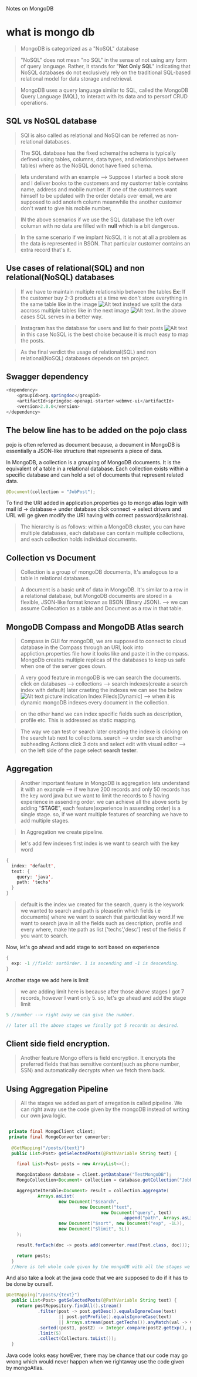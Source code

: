 Notes on MongoDB 

# what is mongo db
> MongoDB is categorized as a "NoSQL" database

>"NoSQL" does not mean "no SQL" in the sense of not using any form of query language. Rather, it stands for "**Not Only SQL**" indicating that NoSQL databases do not exclusively rely on the traditional SQL-based relational model for data storage and retrieval.

> MongoDB uses a query language similar to SQL, called the MongoDB Query Language (MQL), to interact with its data and to persorf CRUD operations.

## SQL vs NoSQL database
> SQl is also called as relational and NoSQl can be referred as non-relational databases.

> The SQL database has the fixed schema(the schema is typically defined using tables, columns, data types, and relationships between tables) where as the NoSQL donot have fixed schema.

> lets understand with an example 
  --> Suppose I started a book store and I deliver books to the customers and my customer table contains name, address and mobile number.
	  If one of the customers want himself to be updated with the order details over email, we are supposed to add anoterh column meanwhile the another customer don't want to give his mobile number,

> IN the above scenarios if we use the SQL database the left over columsn with no data are filled with **null** which is a bit dangerous. 

> In the same scenario if we implant NoSQL it is not at all a problem as the data is represented in BSON. That particular customer contains an extra record that's it.

## Use cases of relational(SQL) and non relational(NoSQL) databases
> If we have to maintain multiple relationship between the tables **Ex:** If the customer buy 2-3 products at a time we don't store everything in the same table like in the image ![Alt text](image.png) instead we split the data accross multiple tables like in the next image ![Alt text](image-1.png). In the above cases SQL serves in a better way.

>Instagram has the database for users and list fo their posts ![Alt text](image-2.png) in this case NoSQL is the best choise because it is much easy to map the posts.

>As the final verdict the usage of relational(SQL) and non relational(NoSQL) databases depends on teh project.


## Swagger dependency

``` java
<dependency>
	<groupId>org.springdoc</groupId>
	<artifactId>springdoc-openapi-starter-webmvc-ui</artifactId>
	<version>2.0.0</version>
</dependency>
```

## The below line has to be added on the pojo class 
pojo is often referred as document because, a document in MongoDB is essentially a JSON-like structure that represents a piece of data.

In MongoDB, a collection is a grouping of MongoDB documents. It is the equivalent of a table in a relational database. Each collection
exists within a specific database and can hold a set of documents that represent related data.

``` java
@Document(collection = "JobPost");
```

To find the URI added in application.properties go to mongo atlas
login with mail id -> database-> under database click connect -> select drivers and URL will ge given
modify the URI having <password> with correct password(saikrishna).

> The hierarchy is as follows: within a MongoDB cluster, you can have multiple databases, each database can contain multiple collections, and each collection holds individual documents.

## Collection vs Document
> Collection is a group of mongoDB documents, It's analogous to a table in relational databases.

>A document is a basic unit of data in MongoDB. It's similar to a row in a relational database, but MongoDB documents are stored in a flexible, JSON-like format known as BSON (Binary JSON).
--> we can assume Collecation as a table and Document as a row in that table.

## MongoDB Compass and MongoDB Atlas search
> Compass in GUI for mongoDB, we are supposed to connect to cloud database in the Compass through an URI, look into appliction.properties file how it looks like and paste it in the compass.
MongoDb creates multiple replicas of the databases to keep us safe when one of the server goes down.

> A very good feature in mongoDB is we can search the documents.
  click on databases --> collections --> search indexes(create a search index with default)
  later craeting the indexes we can see the below ![Alt text](image-3.png) picture indication Index Fileds[Dynamic] --> when it is dynamic mongoDB indexes every document in the collection.

> on the other hand we can index specific fields such as description, profile etc. This is addressed as static mapping.

>The way we can test or search later creating the indexe is clicking on the search tab next to collecitons. search --> under search another subheading Actions click 3 dots and select edit with visual editor --> on the left side of the page select **search tester**.

## Aggregation
> Another important feature in MongoDB is aggregation lets understand it with an example --> if we have 200 records and only 50 records has the key word java but we want to limit the records to 5 having experience in assending order. we can achieve all the above sorts by adding "**STAGE**", each feature(experience in assending order) is a single stage. so, if we want multiple features of searching we have to add multiple stages.

> In Aggregation we create pipeline.

> let's add few indexes first index is we want to search with the key word
``` java
{
  index: 'default',
  text: {
    query: 'java',
    path: 'techs'
  }
}
```
> default is the index we created for the search, query is the keywork we wanted to search and path is please(in which fields i.e documents) where we want to search that particulat key word.If we want to search java in all the fields such as description, profile and every where, make hte path as list ['techs','desc'] rest of the fields if you want to search.

Now, let's go ahead and add stage to sort based on experience
``` java
{
  exp: -1 //field: sortOrder. 1 is ascending amd -1 is descending.
}
```

Another stage we add here is limit
> we are adding limit here is because after those above stages I got 7 records, however I want only 5. so, let's go ahead and add the stage limit

``` java
5 //number --> right away we can give the number.

// later all the above stages we finally got 5 records as desired.
```

## Client side field encryption.
> Another feature Mongo offers is field encryption. It encrypts the preferred fields that has sensitive content(such as phone number, SSN) and automatically decrypts when we fetch them back.

## Using Aggregation Pipeline
> All the stages we added as part of arregation is called pipeline. We can right away use the code given by the mongoDB instead of writing our own java logic.

``` java

 private final MongoClient client;
 private final MongoConverter converter;
  
  @GetMapping("/posts/{text}")
  public List<Post> getSelectedPosts(@PathVariable String text) {

    final List<Post> posts = new ArrayList<>();

    MongoDatabase database = client.getDatabase("TestMongoDB");
    MongoCollection<Document> collection = database.getCollection("JobPost");

    AggregateIterable<Document> result = collection.aggregate(
            Arrays.asList(
                    new Document("$search",
                            new Document("text",
                                    new Document("query", text)
                                            .append("path", Arrays.asList("techs", "desc", "profile")))),
                    new Document("$sort", new Document("exp", -1L)),
                    new Document("$limit", 5L))
    );

    result.forEach(doc -> posts.add(converter.read(Post.class, doc)));

    return posts;
  }
  //Here is teh whole code given by the mongoDB with all the stages we added.
```
And also take a look at the java code that we are supposed to do if it has to be done by ourself.

``` java
@GetMapping("/posts/{text}")
  public List<Post> getSelectedPosts(@PathVariable String text) {
    return postRepository.findAll().stream()
            .filter(post -> post.getDesc().equalsIgnoreCase(text)
                    || post.getProfile().equalsIgnoreCase(text)
                    || Arrays.stream(post.getTechs()).anyMatch(val -> val.equalsIgnoreCase(text)))
            .sorted((post1, post2) -> Integer.compare(post2.getExp(), post1.getExp()))
            .limit(5)
            .collect(Collectors.toList());
  }
```
Java code looks easy howEver, there may be chance that our code may go wrong which would never happen when we rightaway use the code given by mongoAtlas.